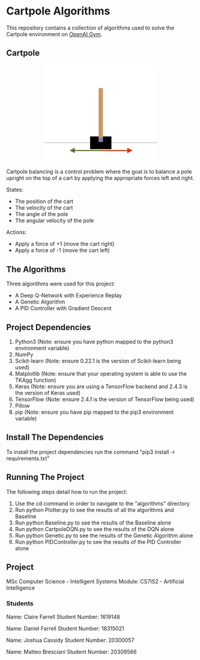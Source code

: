 # Cartpole Algorithms
This repository contains a collection of algorithms used to solve the Cartpole environment on [OpenAI Gym](https://gym.openai.com/envs/CartPole-v1/).

## Cartpole

<p align="center">
  <img src="https://github.com/httpdaniel/cartpole-algorithms/blob/main/assets/cartpole-initial.png" width="300">
</p>

Cartpole balancing is a control problem where the goal is to balance a pole upright on the top of a cart by applying the appropriate forces left and right.

States:
* The position of the cart
* The velocity of the cart
* The angle of the pole
* The angular velocity of the pole

Actions:
* Apply a force of +1 (move the cart right)
* Apply a force of -1 (move the cart left)

## The Algorithms
Three algorithms were used for this project:
* A Deep Q-Network with Experience Replay
* A Genetic Algorithm
* A PID Controller with Gradient Descent

## Project Dependencies
1. Python3 (Note: ensure you have python mapped to the python3 environment variable)
2. NumPy
3. Scikit-learn (Note: ensure 0.22.1 is the version of Scikit-learn being used)
4. Matplotlib (Note: ensure that your operating system is able to use the TKAgg function)
5. Keras (Note: ensure you are using a TensorFlow backend and 2.4.3 is the version of Keras used)
6. TensorFlow (Note: ensure 2.4.1 is the version of TensorFlow being used)
7. Pillow
8. pip (Note: ensure you have pip mapped to the pip3 environment variable)

## Install The Dependencies
To install the project dependencies run the command "pip3 install -r requirements.txt"

## Running The Project
The following steps detail how to run the project:
1. Use the cd command in order to navigate to the "algorithms" directory
2. Run python Plotter.py to see the results of all the algorithms and Baseline
3. Run python Baseline.py to see the results of the Baseline alone
4. Run python CartpoleDQN.py to see the results of the DQN alone
5. Run python Genetic.py to see the results of the Genetic Algorithm alone
6. Run python PIDController.py to see the results of the PID Controller alone

## Project
MSc Computer Science - Intelligent Systems
Module:  CS7IS2 - Artificial Intelligence

### Students

Name: Claire Farrell
Student Number: 1619148

Name: Daniel Farrell
Student Number: 18315021

Name: Joshua Cassidy
Student Number: 20300057

Name: Matteo Bresciani
Student Number: 20309566
